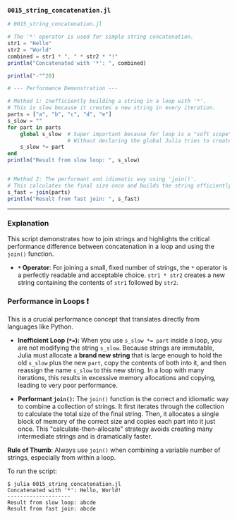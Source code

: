 ### `0015_string_concatenation.jl`

```julia
# 0015_string_concatenation.jl

# The '*' operator is used for simple string concatenation.
str1 = "Hello"
str2 = "World"
combined = str1 * ", " * str2 * "!"
println("Concatenated with '*': ", combined)

println("-"^20)

# --- Performance Demonstration ---

# Method 1: Inefficiently building a string in a loop with '*'.
# This is slow because it creates a new string in every iteration.
parts = ["a", "b", "c", "d", "e"]
s_slow = ""
for part in parts
    global s_slow  # Super important because for loop is a "soft scope".
                   # Without declaring the global Julia tries to create a local.
    s_slow *= part
end
println("Result from slow loop: ", s_slow)


# Method 2: The performant and idiomatic way using 'join()'.
# This calculates the final size once and builds the string efficiently.
s_fast = join(parts)
println("Result from fast join: ", s_fast)
```

-----

### Explanation

This script demonstrates how to join strings and highlights the critical performance difference between concatenation in a loop and using the `join()` function.

  * **`*` Operator**: For joining a small, fixed number of strings, the `*` operator is a perfectly readable and acceptable choice. `str1 * str2` creates a new string containing the contents of `str1` followed by `str2`.

### Performance in Loops ❗

This is a crucial performance concept that translates directly from languages like Python.

  * **Inefficient Loop (`*=`):** When you use `s_slow *= part` inside a loop, you are not modifying the string `s_slow`. Because strings are immutable, Julia must allocate a **brand new string** that is large enough to hold the old `s_slow` plus the new `part`, copy the contents of both into it, and then reassign the name `s_slow` to this new string. In a loop with many iterations, this results in excessive memory allocations and copying, leading to very poor performance.

  * **Performant `join()`:** The `join()` function is the correct and idiomatic way to combine a collection of strings. It first iterates through the collection to calculate the total size of the final string. Then, it allocates a single block of memory of the correct size and copies each part into it just once. This "calculate-then-allocate" strategy avoids creating many intermediate strings and is dramatically faster.

**Rule of Thumb**: Always use `join()` when combining a variable number of strings, especially from within a loop.

To run the script:

```shell
$ julia 0015_string_concatenation.jl
Concatenated with '*': Hello, World!
--------------------
Result from slow loop: abcde
Result from fast join: abcde
```